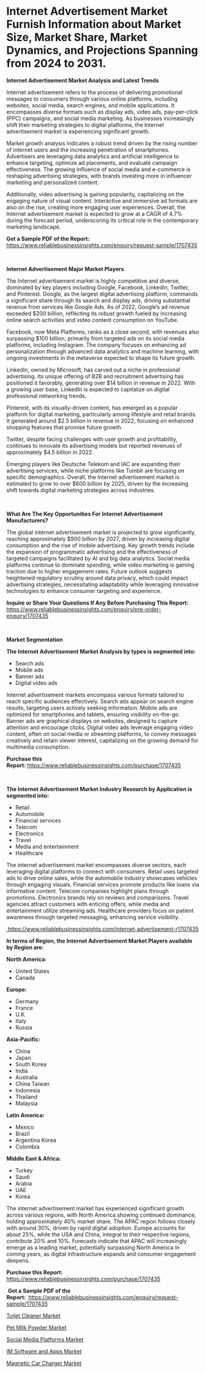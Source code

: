 <p><h1>Internet Advertisement Market Furnish Information about Market Size, Market Share, Market Dynamics, and Projections Spanning from 2024 to 2031.</h1></p><p><strong>Internet Advertisement Market Analysis and Latest Trends</strong></p>
<p><p>Internet advertisement refers to the process of delivering promotional messages to consumers through various online platforms, including websites, social media, search engines, and mobile applications. It encompasses diverse formats such as display ads, video ads, pay-per-click (PPC) campaigns, and social media marketing. As businesses increasingly shift their marketing strategies to digital platforms, the Internet advertisement market is experiencing significant growth.</p><p>Market growth analysis indicates a robust trend driven by the rising number of internet users and the increasing penetration of smartphones. Advertisers are leveraging data analytics and artificial intelligence to enhance targeting, optimize ad placements, and evaluate campaign effectiveness. The growing influence of social media and e-commerce is reshaping advertising strategies, with brands investing more in influencer marketing and personalized content.</p><p>Additionally, video advertising is gaining popularity, capitalizing on the engaging nature of visual content. Interactive and immersive ad formats are also on the rise, creating more engaging user experiences. Overall, the Internet advertisement market is expected to grow at a CAGR of 4.7% during the forecast period, underscoring its critical role in the contemporary marketing landscape.</p></p>
<p><strong>Get a Sample PDF of the Report:&nbsp;</strong> <a href="https://www.reliablebusinessinsights.com/enquiry/request-sample/1707435?utm_campaign=96&utm_medium=2&utm_source=Github&utm_content=ia&utm_term=17122024&utm_id=internet-advertisement">https://www.reliablebusinessinsights.com/enquiry/request-sample/1707435</a></p>
<p>&nbsp;</p>
<p><strong>Internet Advertisement Major Market Players</strong></p>
<p><p>The Internet advertisement market is highly competitive and diverse, dominated by key players including Google, Facebook, LinkedIn, Twitter, and Pinterest. Google, as the largest digital advertising platform, commands a significant share through its search and display ads, driving substantial revenue from services like Google Ads. As of 2022, Google’s ad revenue exceeded $200 billion, reflecting its robust growth fueled by increasing online search activities and video content consumption on YouTube.</p><p>Facebook, now Meta Platforms, ranks as a close second, with revenues also surpassing $100 billion, primarily from targeted ads on its social media platforms, including Instagram. The company focuses on enhancing ad personalization through advanced data analytics and machine learning, with ongoing investments in the metaverse expected to shape its future growth.</p><p>LinkedIn, owned by Microsoft, has carved out a niche in professional advertising. Its unique offering of B2B and recruitment advertising has positioned it favorably, generating over $14 billion in revenue in 2022. With a growing user base, LinkedIn is expected to capitalize on digital professional networking trends.</p><p>Pinterest, with its visually-driven content, has emerged as a popular platform for digital marketing, particularly among lifestyle and retail brands. It generated around $2.5 billion in revenue in 2022, focusing on enhanced shopping features that promise future growth.</p><p>Twitter, despite facing challenges with user growth and profitability, continues to innovate its advertising models but reported revenues of approximately $4.5 billion in 2022.</p><p>Emerging players like Deutsche Telekom and IAC are expanding their advertising services, while niche platforms like Tumblr are focusing on specific demographics. Overall, the Internet advertisement market is estimated to grow to over $600 billion by 2025, driven by the increasing shift towards digital marketing strategies across industries.</p></p>
<p>&nbsp;</p>
<p><strong>What Are The Key Opportunities For Internet Advertisement Manufacturers?</strong></p>
<p><p>The global internet advertisement market is projected to grow significantly, reaching approximately $900 billion by 2027, driven by increasing digital consumption and the rise of mobile advertising. Key growth trends include the expansion of programmatic advertising and the effectiveness of targeted campaigns facilitated by AI and big data analytics. Social media platforms continue to dominate spending, while video marketing is gaining traction due to higher engagement rates. Future outlook suggests heightened regulatory scrutiny around data privacy, which could impact advertising strategies, necessitating adaptability while leveraging innovative technologies to enhance consumer targeting and experience.</p></p>
<p><strong>Inquire or Share Your Questions If Any Before Purchasing This Report:</strong> <a href="https://www.reliablebusinessinsights.com/enquiry/pre-order-enquiry/1707435?utm_campaign=96&utm_medium=2&utm_source=Github&utm_content=ia&utm_term=17122024&utm_id=internet-advertisement">https://www.reliablebusinessinsights.com/enquiry/pre-order-enquiry/1707435</a></p>
<p>&nbsp;</p>
<p><strong>Market Segmentation</strong></p>
<p><strong>The Internet Advertisement Market Analysis by types is segmented into:</strong></p>
<p><ul><li>Search ads</li><li>Mobile ads</li><li>Banner ads</li><li>Digital video ads</li></ul></p>
<p><p>Internet advertisement markets encompass various formats tailored to reach specific audiences effectively. Search ads appear on search engine results, targeting users actively seeking information. Mobile ads are optimized for smartphones and tablets, ensuring visibility on-the-go. Banner ads are graphical displays on websites, designed to capture attention and encourage clicks. Digital video ads leverage engaging video content, often on social media or streaming platforms, to convey messages creatively and retain viewer interest, capitalizing on the growing demand for multimedia consumption.</p></p>
<p><strong>Purchase this Report:&nbsp;</strong><a href="https://www.reliablebusinessinsights.com/purchase/1707435?utm_campaign=96&utm_medium=2&utm_source=Github&utm_content=ia&utm_term=17122024&utm_id=internet-advertisement">https://www.reliablebusinessinsights.com/purchase/1707435</a></p>
<p>&nbsp;</p>
<p><strong>The Internet Advertisement Market Industry Research by Application is segmented into:</strong></p>
<p><ul><li>Retail</li><li>Automobile</li><li>Financial services</li><li>Telecom</li><li>Electronics</li><li>Travel</li><li>Media and entertainment</li><li>Healthcare</li></ul></p>
<p><p>The internet advertisement market encompasses diverse sectors, each leveraging digital platforms to connect with consumers. Retail uses targeted ads to drive online sales, while the automobile industry showcases vehicles through engaging visuals. Financial services promote products like loans via informative content. Telecom companies highlight plans through promotions. Electronics brands rely on reviews and comparisons. Travel agencies attract customers with enticing offers, while media and entertainment utilize streaming ads. Healthcare providers focus on patient awareness through targeted messaging, enhancing service visibility.</p></p>
<p><a href="https://www.reliablebusinessinsights.com/internet-advertisement-r1707435?utm_campaign=96&utm_medium=2&utm_source=Github&utm_content=ia&utm_term=17122024&utm_id=internet-advertisement">&nbsp;https://www.reliablebusinessinsights.com/internet-advertisement-r1707435</a></p>
<p><strong>In terms of Region, the Internet Advertisement Market Players available by Region are:</strong></p>
<p>
    <p> <strong> North America: </strong>
        <ul>
            <li>United States</li>
            <li>Canada</li>
        </ul>
        </p> 
    <p> <strong> Europe: </strong>
        <ul>
            <li>Germany</li>
            <li>France</li>
            <li>U.K.</li>
            <li>Italy</li>
            <li>Russia</li>
        </ul>
        </p> 
    <p> <strong> Asia-Pacific: </strong>
        <ul>
            <li>China</li>
            <li>Japan</li>
            <li>South Korea</li>
            <li>India</li>
            <li>Australia</li>
            <li>China Taiwan</li>
            <li>Indonesia</li>
            <li>Thailand</li>
            <li>Malaysia</li>
        </ul>
        </p> 
    <p> <strong> Latin America: </strong>
        <ul>
            <li>Mexico</li>
            <li>Brazil</li>
            <li>Argentina Korea</li>
            <li>Colombia</li>
        </ul>
        </p> 
    <p> <strong> Middle East & Africa: </strong>
        <ul>
            <li>Turkey</li>
            <li>Saudi</li>
            <li>Arabia</li>
            <li>UAE</li>
            <li>Korea</li>
        </ul>
    </p>
    </p>
<p><p>The internet advertisement market has experienced significant growth across various regions, with North America showing continued dominance, holding approximately 40% market share. The APAC region follows closely with around 30%, driven by rapid digital adoption. Europe accounts for about 25%, while the USA and China, integral to their respective regions, contribute 20% and 10%. Forecasts indicate that APAC will increasingly emerge as a leading market, potentially surpassing North America in coming years, as digital infrastructure expands and consumer engagement deepens.</p></p>
<p><strong>Purchase this Report: </strong><a href="https://www.reliablebusinessinsights.com/purchase/1707435?utm_campaign=96&utm_medium=2&utm_source=Github&utm_content=ia&utm_term=17122024&utm_id=internet-advertisement">https://www.reliablebusinessinsights.com/purchase/1707435</a></p>
<p>&nbsp;<strong>Get a Sample PDF of the Report:&nbsp;&nbsp;</strong><a href="https://www.reliablebusinessinsights.com/enquiry/request-sample/1707435?utm_campaign=96&utm_medium=2&utm_source=Github&utm_content=ia&utm_term=17122024&utm_id=internet-advertisement">https://www.reliablebusinessinsights.com/enquiry/request-sample/1707435</a></p>
<p><strong></strong></p>
<p><p><a href="https://www.linkedin.com/pulse/deep-dive-toilet-cleaner-market-itstrends-segmentation-competitive-1ln2e?utm_campaign=96&utm_medium=2&utm_source=Github&utm_content=ia&utm_term=17122024&utm_id=internet-advertisement">Toilet Cleaner Market</a></p><p><a href="https://www.linkedin.com/pulse/forecast-pet-milk-powder-market-from-2024-2031-rapid-growth-rateof-6olle?utm_campaign=96&utm_medium=2&utm_source=Github&utm_content=ia&utm_term=17122024&utm_id=internet-advertisement">Pet Milk Powder Market</a></p><p><a href="https://github.com/jontyhinseyxe/Market-Research-Report-List-1/blob/main/social-media-platforms-market.md?utm_campaign=96&utm_medium=2&utm_source=Github&utm_content=ia&utm_term=17122024&utm_id=internet-advertisement">Social Media Platforms Market</a></p><p><a href="https://github.com/AngelaWalsh696/Market-Research-Report-List-1/blob/main/im-software-and-apps-market.md?utm_campaign=96&utm_medium=2&utm_source=Github&utm_content=ia&utm_term=17122024&utm_id=internet-advertisement">IM Software and Apps Market</a></p><p><a href="https://www.linkedin.com/pulse/magnetic-car-charger-market-evolution-future-outlook-forecasting-rz9ue?utm_campaign=96&utm_medium=2&utm_source=Github&utm_content=ia&utm_term=17122024&utm_id=internet-advertisement">Magnetic Car Charger Market</a></p></p>